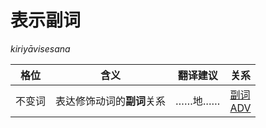 # 表示副词
*kiriyāvisesana*

|格位|含义|翻译建议|关系|
|-|-|-|-|
|不变词|表达修饰动词的**副词**关系|……地……|[副词<br>ADV](https://assets-hk.wikipali.org/pali-handbook/zh-Hans/basic-relation/acc/acc-adv.html)|
